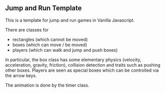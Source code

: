 ## Jump and Run Template

This is a template for jump and run games in Vanilla Javascript.

There are classes for

-   rectangles (which cannot be moved)
-   boxes (which can move / be moved)
-   players (which can walk and jump and push boxes)

In particular, the box class has some elementary physics (velocity, acceleration, gravity, friction), collision detection and traits such as pushing other boxes. Players are seen as special boxes which can be controlled via the arrow keys.

The animation is done by the timer class.
